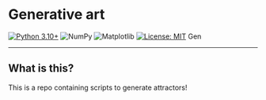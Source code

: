 # Generative art 

[![Python 3.10+](https://img.shields.io/badge/Python-3.10%2B-blue.svg)](https://www.python.org/)
![NumPy](https://img.shields.io/badge/NumPy-enabled-informational)
![Matplotlib](https://img.shields.io/badge/Matplotlib-renderer-informational)
[![License: MIT](https://img.shields.io/badge/License-MIT-green.svg)](LICENSE)
Gen


---

## What is this?

This is a repo containing scripts to generate attractors!
